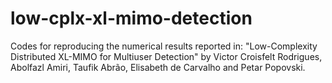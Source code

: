 # low-cplx-xl-mimo-detection
Codes for reproducing the numerical results reported in: "Low-Complexity Distributed XL-MIMO for Multiuser Detection" by Victor Croisfelt Rodrigues, Abolfazl Amiri, Taufik Abrão, Elisabeth de Carvalho and  Petar Popovski. 
